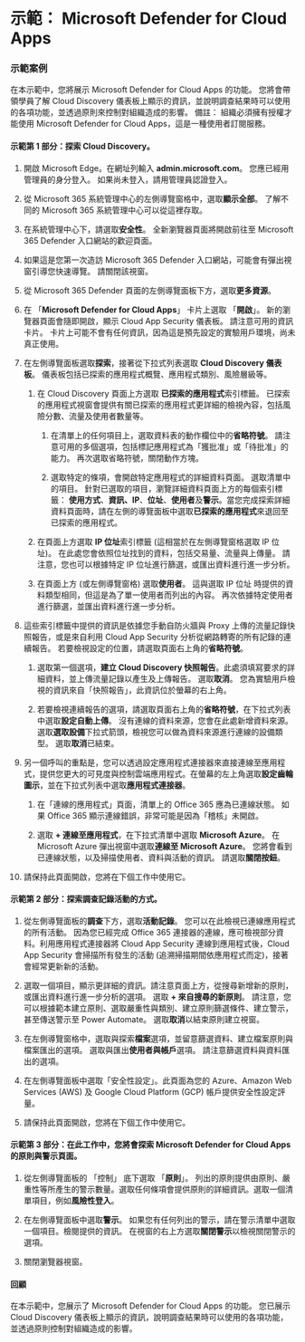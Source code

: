 ﻿---
Demo:
    title: 'Microsoft Defender for Cloud Apps'
    module: '單元 3，第 4 課：描述 Microsoft 安全性解決方案的功能：描述 Microsoft 365 Defender 威脅防護'
---


# 示範： Microsoft Defender for Cloud Apps

### 示範案例
在本示範中，您將展示 Microsoft Defender for Cloud Apps 的功能。  您將會帶領學員了解 Cloud Discovery 儀表板上顯示的資訊，並說明調查結果時可以使用的各項功能，並透過原則來控制對組織造成的影響。  備註：  組織必須擁有授權才能使用 Microsoft Defender for Cloud Apps，這是一種使用者訂閱服務。  

#### 示範第 1 部分：探索 Cloud Discovery。

1. 開啟 Microsoft Edge。在網址列輸入 **admin.microsoft.com**。  您應已經用管理員的身分登入。  如果尚未登入，請用管理員認證登入。

1. 從 Microsoft 365 系統管理中心的左側導覽窗格中，選取**顯示全部**。  了解不同的 Microsoft 365 系統管理中心可以從這裡存取。

1. 在系統管理中心下，請選取**安全性**。  全新瀏覽器頁面將開啟前往至 Microsoft 365 Defender 入口網站的歡迎頁面。  

1. 如果這是您第一次造訪 Microsoft 365 Defender 入口網站，可能會有彈出視窗引導您快速導覽。  請關閉該視窗。

1. 從 Microsoft 365 Defender 頁面的左側導覽面板下方，選取**更多資源**。

1. 在 「**Microsoft Defender for Cloud Apps**」 卡片上選取 「**開啟**」。  新的瀏覽器頁面會隨即開啟，顯示 Cloud App Security 儀表板。  請注意可用的資訊卡片。  卡片上可能不會有任何資訊，因為這是預先設定的實驗用戶環境，尚未真正使用。  

1. 在左側導覽面板選取**探索**，接著從下拉式列表選取 **Cloud Discovery 儀表板**。  儀表板包括已探索的應用程式概覽、應用程式類別、風險層級等。  

    1. 在 Cloud Discovery 頁面上方選取 **已探索的應用程式**索引標籤。  已探索的應用程式視窗會提供有關已探索的應用程式更詳細的檢視內容，包括風險分數、流量及使用者數量等。

        1. 在清單上的任何項目上，選取資料表的動作欄位中的**省略符號**。  請注意可用的多個選項，包括標記應用程式為「獲批准」或「待批准」的能力。  再次選取省略符號，關閉動作方塊。

        1. 選取特定的條項，會開啟特定應用程式的詳細資料頁面。  選取清單中的項目。  針對已選取的項目，瀏覽詳細資料頁面上方的每個索引標籤：  **使用方式**、**資訊、IP**、**位址**、**使用者**及**警示**。當您完成探索詳細資料頁面時，請在左側的導覽面板中選取**已探索的應用程式**來退回至已探索的應用程式。

    1. 在頁面上方選取 **IP 位址**索引標籤 (這相當於在左側導覽窗格選取 IP 位址)。  在此處您會依照位址找到的資料，包括交易量、流量與上傳量。  請注意，您也可以根據特定 IP 位址進行篩選，或匯出資料進行進一步分析。

    1. 在頁面上方 (或左側導覽窗格) 選取**使用者**。  這與選取 IP 位址 時提供的資料類型相同，但這是為了單一使用者而列出的內容。  再次依據特定使用者進行篩選，並匯出資料進行進一步分析。

1. 這些索引標籤中提供的資訊是依據您手動自防火牆與 Proxy 上傳的流量記錄快照報告，或是來自利用 Cloud App Security 分析從網路轉寄的所有記錄的連續報告。  若要檢視設定的位置，請選取頁面右上角的**省略符號**。

    1. 選取第一個選項，**建立 Cloud Discovery 快照報告**。此處須填寫要求的詳細資料，並上傳流量記錄以產生及上傳報告。  選取**取消**。  您為實驗用戶檢視的資訊來自「快照報告」，此資訊位於螢幕的右上角。

    1. 若要檢視連續報告的選項，請選取頁面右上角的**省略符號**，在下拉式列表中選取**設定自動上傳**。  沒有連線的資料來源，您會在此處新增資料來源。選取**選取設備**下拉式箭頭，檢視您可以做為資料來源進行連線的設備類型。  選取**取消**已結束。

1. 另一個呼叫的重點是，您可以透過設定應用程式連接器來直接連線至應用程式，提供您更大的可見度與控制雲端應用程式。在螢幕的左上角選取**設定齒輪圖示**，並在下拉式列表中選取**應用程式連接器**。  

    1. 在「連線的應用程式」頁面，清單上的 Office 365 應為已連線狀態。  如果 Office 365 顯示連線錯誤，非常可能是因為「稽核」未開啟。

    1. 選取 **+ 連線至應用程式**，在下拉式清單中選取 **Microsoft Azure**。  在 Microsoft Azure 彈出視窗中選取**連線至 Microsoft Azure**。  您將會看到已連線狀態，以及掃描使用者、資料與活動的資訊。  請選取**關閉按鈕**。

1. 請保持此頁面開啟，您將在下個工作中使用它。

#### 示範第 2 部分：探索調查記錄活動的方式。

1. 從左側導覽面板的**調查**下方，選取**活動記錄**。  您可以在此檢視已連線應用程式的所有活動。   因為您已經完成 Office 365 連接器的連線，應可檢視部分資料。利用應用程式連接器將 Cloud App Security 連線到應用程式後，Cloud App Security 會掃描所有發生的活動 (追溯掃描期間依應用程式而定)，接著會經常更新新的活動。  

1. 選取一個項目，顯示更詳細的資訊。請注意頁面上方，從搜尋新增新的原則，或匯出資料進行進一步分析的選項。  選取 **+ 來自搜尋的新原則**。  請注意，您可以根據範本建立原則、選取嚴重性與類別、建立原則篩選條件、建立警示，甚至傳送警示至 Power Automate。  選取**取消**以結束原則建立視窗。

1. 在左側導覽窗格中，選取與探索**檔案**選項，並留意篩選資料、建立檔案原則與檔案匯出的選項。  選取與匯出**使用者與帳戶**選項。  請注意篩選資料與資料匯出的選項。

1. 在左側導覽面板中選取「安全性設定」。此頁面為您的 Azure、Amazon Web Services (AWS) 及 Google Cloud Platform (GCP) 帳戶提供安全性設定評量。

1. 請保持此頁面開啟，您將在下個工作中使用它。


#### 示範第 3 部分：在此工作中，您將會探索 Microsoft Defender for Cloud Apps 的原則與警示頁面。

1. 從左側導覽面板的 「控制」 底下選取 「**原則**」。  列出的原則提供由原則、嚴重性等所產生的警示數量。選取任何條項會提供原則的詳細資訊。選取一個清單項目，例如**風險性登入**。  

1. 在左側導覽面板中選取**警示**。  如果您有任何列出的警示，請在警示清單中選取一個項目。檢閱提供的資訊。  在視窗的右上方選取**關閉警示**以檢視關閉警示的選項。  

1. 關閉瀏覽器視窗。

#### 回顧
在本示範中，您展示了 Microsoft Defender for Cloud Apps 的功能。  您已展示 Cloud Discovery 儀表板上顯示的資訊，說明調查結果時可以使用的各項功能，並透過原則控制對組織造成的影響。